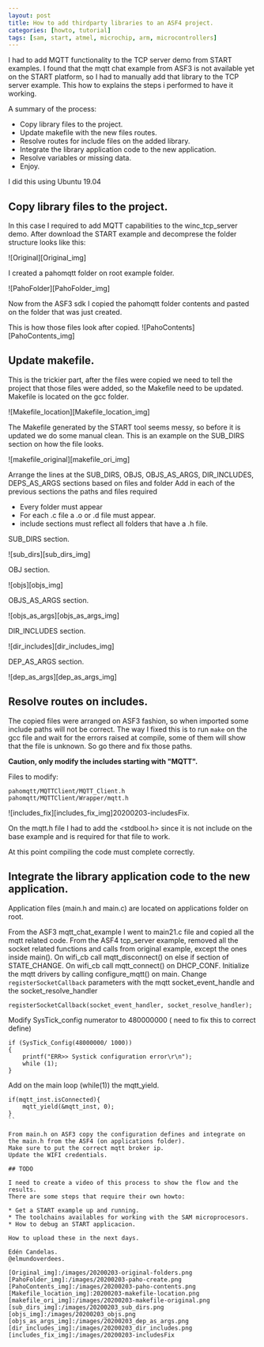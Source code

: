 ```yaml
---
layout: post
title: How to add thirdparty libraries to an ASF4 project.
categories: [howto, tutorial]
tags: [sam, start, atmel, microchip, arm, microcontrollers]
---
```


I had to add MQTT functionality to the TCP server demo from START examples.
I found that the mqtt chat example from ASF3 is not available yet on the START platform, so I had to manually add that library to the TCP server example.
This how to explains the steps i performed to have it working.

A summary of the process:

* Copy library files to the project.
* Update makefile with the new files routes.
* Resolve routes for include files on the added library.
* Integrate the library application code to the new application.
* Resolve variables or missing data.
* Enjoy.

I did this using Ubuntu 19.04

## Copy library files to the project.

In this case I required to add MQTT capabilities to the winc_tcp_server demo.
After download the START example and decomprese the folder structure looks like this:

![Original][Original_img]

I created a pahomqtt folder on root example folder.

![PahoFolder][PahoFolder_img]

Now from the ASF3 sdk I copied the pahomqtt folder contents and pasted on the folder that was just created.

This is how those files look after copied.
![PahoContents][PahoContents_img]

## Update makefile.

This is the trickier part, after the files were copied we need to tell the project that those files were added, so the Makefile need to be updated.
Makefile is located on the gcc folder.

![Makefile_location][Makefile_location_img]

The Makefile generated by the START tool seems messy, so before it is updated we do some manual clean. 
This is an example on the SUB_DIRS section on how the file looks.

![makefile_original][makefile_ori_img]

Arrange the lines at the SUB_DIRS, OBJS, OBJS_AS_ARGS, DIR_INCLUDES, DEPS_AS_ARGS sections based on files and folder
Add in each of the previous sections the paths and files required 
 * Every folder must appear
 * For each .c file a .o or .d file must appear.
 * include sections must reflect all folders that have a .h file.

SUB_DIRS section.

![sub_dirs][sub_dirs_img]

OBJ section.

![objs][objs_img]

OBJS_AS_ARGS section.

![objs_as_args][objs_as_args_img]

DIR_INCLUDES section.

![dir_includes][dir_includes_img]

DEP_AS_ARGS section.

![dep_as_args][dep_as_args_img]

## Resolve routes on includes.

The copied files were arranged on ASF3 fashion, so when imported some include paths will not be correct.
The way I fixed this is to run `make` on the gcc file and wait for the errors raised at compile, some of them will show that the file is unknown. So go there and fix those paths.

**Caution, only modify the includes starting with "MQTT".**

Files to modify:

    pahomqtt/MQTTClient/MQTT_Client.h
    pahomqtt/MQTTClient/Wrapper/mqtt.h

![includes_fix][includes_fix_img]20200203-includesFix.

On the mqtt.h file I had to add the <stdbool.h> since it is not include on the base example and is required for that file to work.

At this point compiling the code must complete correctly.

## Integrate the library application code to the new application.

Application files (main.h and main.c) are located on applications folder on root.

From the ASF3 mqtt_chat_example I went to main21.c file and copied all the mqtt related code.
From the ASF4 tcp_server example, removed all the socket related functions and calls from original example, except the ones inside main().
On wifi_cb call mqtt_disconnect() on else if section of STATE_CHANGE.
On wifi_cb call mqtt_connect() on DHCP_CONF.
Initialize the mqtt drivers by calling configure_mqtt() on main.
Change `registerSocketCallback` parameters with the mqtt socket_event_handle and the socket_resolve_handler

`registerSocketCallback(socket_event_handler, socket_resolve_handler);`

Modify SysTick_config numerator to 480000000 ( need to fix this to correct define)

```
if (SysTick_Config(48000000/ 1000)) 
{
    printf("ERR>> Systick configuration error\r\n");
    while (1);
}
```
Add on the main loop (while(1)) the mqtt_yield.

```
if(mqtt_inst.isConnected){
    mqtt_yield(&mqtt_inst, 0);
}
``

From main.h on ASF3 copy the configuration defines and integrate on the main.h from the ASF4 (on applications folder).
Make sure to put the correct mqtt broker ip.
Update the WIFI credentials.

## TODO

I need to create a video of this process to show the flow and the results.
There are some steps that require their own howto:

* Get a START example up and running.
* The toolchains availables for working with the SAM microprocesors.
* How to debug an START applicacion.

How to upload these in the next days.

Edén Candelas.
@elmundoverdees.

[Original_img]:/images/20200203-original-folders.png
[PahoFolder_img]:/images/20200203-paho-create.png
[PahoContents_img]:/images/20200203-paho-contents.png
[Makefile_location_img]:20200203-makefile-location.png
[makefile_ori_img]:/images/20200203-makefile-original.png
[sub_dirs_img]:/images/20200203_sub_dirs.png
[objs_img]:/images/20200203_objs.png
[objs_as_args_img]:/images/20200203_dep_as_args.png
[dir_includes_img]:/images/20200203_dir_includes.png
[includes_fix_img]:/images/20200203-includesFix
